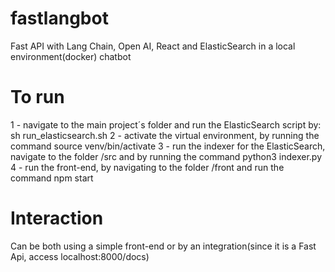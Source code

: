 # fastlangbot
Fast API with Lang Chain, Open AI, React and ElasticSearch in a local environment(docker) chatbot

# To run
1 - navigate to the main project´s folder and run the ElasticSearch script by: sh run_elasticsearch.sh
2 - activate the virtual environment, by running the command source venv/bin/activate
3 - run the indexer for the ElasticSearch, navigate to the folder /src and by running the command python3 indexer.py
4 - run the front-end, by navigating to the folder /front and run the command npm start

# Interaction
Can be both using a simple front-end or by an integration(since it is a Fast Api, access localhost:8000/docs)

